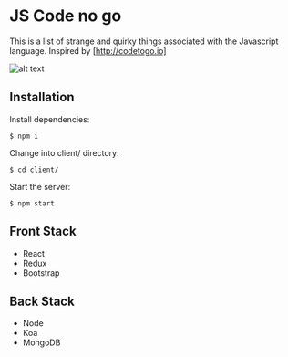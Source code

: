 # JS Code no go
This is a list of strange and quirky things associated with the Javascript language. Inspired by [http://codetogo.io]

![alt text](https://i.imgur.com/zTJaizq.png "screenshot")

## Installation

Install dependencies:

`$ npm i`

Change into client/ directory:

`$ cd client/`

Start the server:

`$ npm start`


## Front Stack
- React
- Redux
- Bootstrap

## Back Stack
- Node
- Koa
- MongoDB